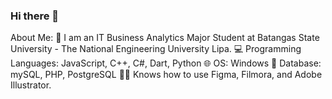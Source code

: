 ### Hi there 👋

About Me: 🏫 I am an IT Business Analytics Major Student at Batangas State University - The National Engineering University Lipa. 
💻 Programming Languages: JavaScript, C++, C#, Dart, Python 
🌐 OS: Windows 
💾 Database: mySQL, PHP, PostgreSQL 
👩‍💼 Knows how to use Figma, Filmora, and Adobe Illustrator.
